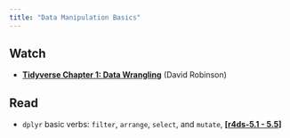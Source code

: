 ```yaml
---
title: "Data Manipulation Basics"
---
```


## Watch

- **[Tidyverse Chapter 1: Data Wrangling](https://www.datacamp.com/courses/introduction-to-the-tidyverse)** (David Robinson)


## Read

-  `dplyr` basic verbs: `filter`, `arrange`, `select`, and `mutate`, **[[r4ds-5.1 - 5.5](http://r4ds.had.co.nz/transform.html)]**


